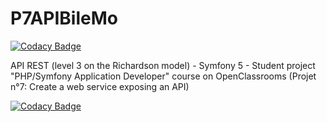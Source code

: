 # P7APIBileMo

[![Codacy Badge](https://api.codacy.com/project/badge/Grade/03e69ed939f34f3190133629f48d7255)](https://app.codacy.com/gh/CarolineDirat/P7APIBileMo?utm_source=github.com&utm_medium=referral&utm_content=CarolineDirat/P7APIBileMo&utm_campaign=Badge_Grade_Settings)

API REST (level 3 on the Richardson model) - Symfony 5 - Student project
"PHP/Symfony Application Developer" course on OpenClassrooms (Projet n°7: Create a web service exposing an API)

[![Codacy Badge](https://app.codacy.com/project/badge/Grade/c62dd1efd02d4be29934bbb7d2a6d3fe)](https://www.codacy.com/gh/CarolineDirat/P7APIBileMo/dashboard?utm_source=github.com&amp;utm_medium=referral&amp;utm_content=CarolineDirat/P7APIBileMo&amp;utm_campaign=Badge_Grade)
